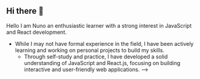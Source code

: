 ## Hi there 👋



Hello I am Nuno an enthusiastic learner with a strong interest in JavaScript and React development. 
- While I may not have formal experience in the field, I have been actively learning and working on personal projects to build my skills.
  - Through self-study and practice, I have developed a solid understanding of JavaScript and React.js, focusing on building interactive and user-friendly web applications.
-->
